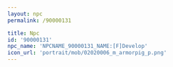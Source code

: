 ```yaml
---
layout: npc
permalink: /90000131

title: Npc
id: '90000131'
npc_name: 'NPCNAME_90000131_NAME:[F]Develop'
icon_url: 'portrait/mob/02020006_m_armorpig_p.png'
---
```

